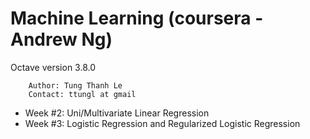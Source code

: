 # Machine Learning (coursera - Andrew Ng)
 Octave version 3.8.0

        Author: Tung Thanh Le
        Contact: ttungl at gmail

* Week #2: Uni/Multivariate Linear Regression
* Week #3: Logistic Regression and Regularized Logistic Regression
